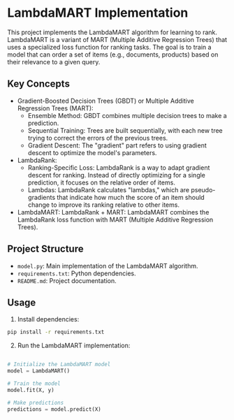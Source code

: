 # LambdaMART Implementation

This project implements the LambdaMART algorithm for learning to rank. LambdaMART is a variant of MART (Multiple Additive Regression Trees) that uses a specialized loss function for ranking tasks. The goal is to train a model that can order a set of items (e.g., documents, products) based on their relevance to a given query.

## Key Concepts

- Gradient-Boosted Decision Trees (GBDT) or Multiple Additive Regression Trees (MART):
  - Ensemble Method: GBDT combines multiple decision trees to make a prediction.
  - Sequential Training: Trees are built sequentially, with each new tree trying to correct the errors of the previous trees.
  - Gradient Descent: The "gradient" part refers to using gradient descent to optimize the model's parameters.
- LambdaRank:
  - Ranking-Specific Loss: LambdaRank is a way to adapt gradient descent for ranking. Instead of directly optimizing for a single prediction, it focuses on the relative order of items.
  - Lambdas: LambdaRank calculates "lambdas," which are pseudo-gradients that indicate how much the score of an item should change to improve its ranking relative to other items.
- LambdaMART: LambdaRank + MART: LambdaMART combines the LambdaRank loss function with MART (Multiple Additive Regression Trees).

## Project Structure

- `model.py`: Main implementation of the LambdaMART algorithm.
- `requirements.txt`: Python dependencies.
- `README.md`: Project documentation.

## Usage

1. Install dependencies:
```bash
pip install -r requirements.txt
```

2. Run the LambdaMART implementation:
```python

# Initialize the LambdaMART model
model = LambdaMART()

# Train the model
model.fit(X, y)

# Make predictions
predictions = model.predict(X)
```
